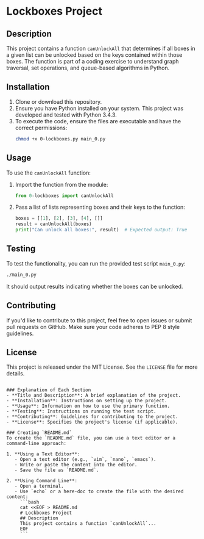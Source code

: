 # Lockboxes Project

## Description
This project contains a function `canUnlockAll` that determines if all boxes in a given list can be unlocked based on the keys contained within those boxes. The function is part of a coding exercise to understand graph traversal, set operations, and queue-based algorithms in Python.

## Installation
1. Clone or download this repository.
2. Ensure you have Python installed on your system. This project was developed and tested with Python 3.4.3.
3. To execute the code, ensure the files are executable and have the correct permissions:
   ```bash
   chmod +x 0-lockboxes.py main_0.py
   ```

## Usage
To use the `canUnlockAll` function:
1. Import the function from the module:
   ```python
   from 0-lockboxes import canUnlockAll
   ```

2. Pass a list of lists representing boxes and their keys to the function:
   ```python
   boxes = [[1], [2], [3], [4], []]
   result = canUnlockAll(boxes)
   print("Can unlock all boxes:", result)  # Expected output: True
   ```

## Testing
To test the functionality, you can run the provided test script `main_0.py`:
```bash
./main_0.py
```
It should output results indicating whether the boxes can be unlocked.

## Contributing
If you'd like to contribute to this project, feel free to open issues or submit pull requests on GitHub. Make sure your code adheres to PEP 8 style guidelines.

## License
This project is released under the MIT License. See the `LICENSE` file for more details.
```

### Explanation of Each Section
- **Title and Description**: A brief explanation of the project.
- **Installation**: Instructions on setting up the project.
- **Usage**: Information on how to use the primary function.
- **Testing**: Instructions on running the test script.
- **Contributing**: Guidelines for contributing to the project.
- **License**: Specifies the project's license (if applicable).

### Creating `README.md`
To create the `README.md` file, you can use a text editor or a command-line approach:

1. **Using a Text Editor**:
   - Open a text editor (e.g., `vim`, `nano`, `emacs`).
   - Write or paste the content into the editor.
   - Save the file as `README.md`.

2. **Using Command Line**:
   - Open a terminal.
   - Use `echo` or a here-doc to create the file with the desired content:
     ```bash
     cat <<EOF > README.md
     # Lockboxes Project
     ## Description
     This project contains a function `canUnlockAll`...
     EOF
     ```
